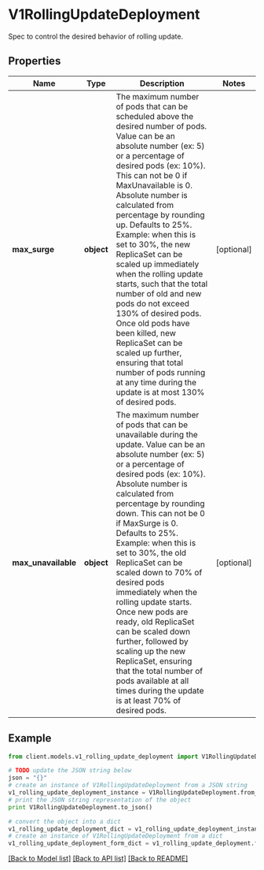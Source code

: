 # V1RollingUpdateDeployment

Spec to control the desired behavior of rolling update.

## Properties
Name | Type | Description | Notes
------------ | ------------- | ------------- | -------------
**max_surge** | **object** | The maximum number of pods that can be scheduled above the desired number of pods. Value can be an absolute number (ex: 5) or a percentage of desired pods (ex: 10%). This can not be 0 if MaxUnavailable is 0. Absolute number is calculated from percentage by rounding up. Defaults to 25%. Example: when this is set to 30%, the new ReplicaSet can be scaled up immediately when the rolling update starts, such that the total number of old and new pods do not exceed 130% of desired pods. Once old pods have been killed, new ReplicaSet can be scaled up further, ensuring that total number of pods running at any time during the update is at most 130% of desired pods. | [optional] 
**max_unavailable** | **object** | The maximum number of pods that can be unavailable during the update. Value can be an absolute number (ex: 5) or a percentage of desired pods (ex: 10%). Absolute number is calculated from percentage by rounding down. This can not be 0 if MaxSurge is 0. Defaults to 25%. Example: when this is set to 30%, the old ReplicaSet can be scaled down to 70% of desired pods immediately when the rolling update starts. Once new pods are ready, old ReplicaSet can be scaled down further, followed by scaling up the new ReplicaSet, ensuring that the total number of pods available at all times during the update is at least 70% of desired pods. | [optional] 

## Example

```python
from client.models.v1_rolling_update_deployment import V1RollingUpdateDeployment

# TODO update the JSON string below
json = "{}"
# create an instance of V1RollingUpdateDeployment from a JSON string
v1_rolling_update_deployment_instance = V1RollingUpdateDeployment.from_json(json)
# print the JSON string representation of the object
print V1RollingUpdateDeployment.to_json()

# convert the object into a dict
v1_rolling_update_deployment_dict = v1_rolling_update_deployment_instance.to_dict()
# create an instance of V1RollingUpdateDeployment from a dict
v1_rolling_update_deployment_form_dict = v1_rolling_update_deployment.from_dict(v1_rolling_update_deployment_dict)
```
[[Back to Model list]](../README.md#documentation-for-models) [[Back to API list]](../README.md#documentation-for-api-endpoints) [[Back to README]](../README.md)



